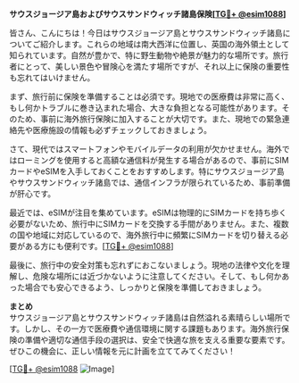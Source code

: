 **サウスジョージア島およびサウスサンドウィッチ諸島保険[[TG💪+ @esim1088](https://t.me/s/esim1088)]**

皆さん、こんにちは！今日はサウスジョージア島とサウスサンドウィッチ諸島についてご紹介します。これらの地域は南大西洋に位置し、英国の海外領土として知られています。自然が豊かで、特に野生動物や絶景が魅力的な場所です。旅行者にとって、美しい景色や冒険心を満たす場所ですが、それ以上に保険の重要性も忘れてはいけません。

まず、旅行前に保険を準備することは必須です。現地での医療費は非常に高く、もし何かトラブルに巻き込まれた場合、大きな負担となる可能性があります。そのため、事前に海外旅行保険に加入することが大切です。また、現地での緊急連絡先や医療施設の情報も必ずチェックしておきましょう。

さて、現代ではスマートフォンやモバイルデータの利用が欠かせません。海外ではローミングを使用すると高額な通信料が発生する場合があるので、事前にSIMカードやeSIMを入手しておくことをおすすめします。特にサウスジョージア島やサウスサンドウィッチ諸島では、通信インフラが限られているため、事前準備が肝心です。

最近では、eSIMが注目を集めています。eSIMは物理的にSIMカードを持ち歩く必要がないため、旅行中にSIMカードを交換する手間がありません。また、複数の国や地域に対応しているので、海外旅行中に頻繁にSIMカードを切り替える必要がある方にも便利です。[[TG💪+ @esim1088](https://t.me/s/esim1088)]

最後に、旅行中の安全対策も忘れずにおこないましょう。現地の法律や文化を理解し、危険な場所には近づかないように注意してください。そして、もし何かあった場合でも安心できるよう、しっかりと保険を準備しておきましょう。

**まとめ**  
サウスジョージア島とサウスサンドウィッチ諸島は自然溢れる素晴らしい場所です。しかし、その一方で医療費や通信環境に関する課題もあります。海外旅行保険の準備や適切な通信手段の選択は、安全で快適な旅を支える重要な要素です。ぜひこの機会に、正しい情報を元に計画を立ててみてください！

[[TG💪+ @esim1088](https://t.me/s/esim1088) ![Image](https://i.postimg.cc/Y0z9fWf4/image.png)]
